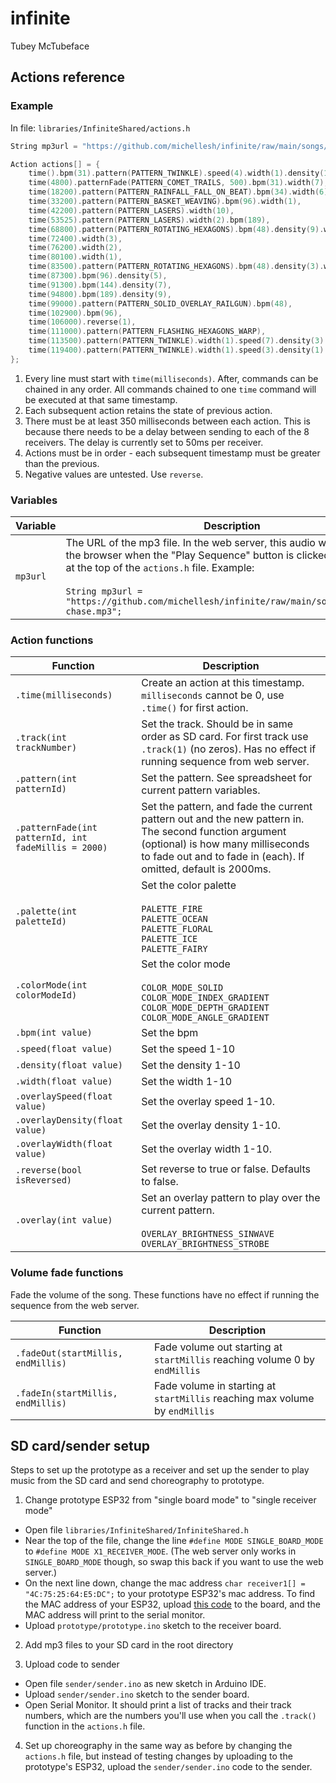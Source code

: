 # infinite

Tubey McTubeface

## Actions reference

### Example

In file: `libraries/InfiniteShared/actions.h`

```cpp
String mp3url = "https://github.com/michellesh/infinite/raw/main/songs/cornfield-chase.mp3";

Action actions[] = {
    time().bpm(31).pattern(PATTERN_TWINKLE).speed(4).width(1).density(1),
    time(4800).patternFade(PATTERN_COMET_TRAILS, 500).bpm(31).width(7),
    time(18200).pattern(PATTERN_RAINFALL_FALL_ON_BEAT).bpm(34).width(6),
    time(33200).pattern(PATTERN_BASKET_WEAVING).bpm(96).width(1),
    time(42200).pattern(PATTERN_LASERS).width(10),
    time(53525).pattern(PATTERN_LASERS).width(2).bpm(189),
    time(68800).pattern(PATTERN_ROTATING_HEXAGONS).bpm(48).density(9).width(4),
    time(72400).width(3),
    time(76200).width(2),
    time(80100).width(1),
    time(83500).pattern(PATTERN_ROTATING_HEXAGONS).bpm(48).density(3).width(9),
    time(87300).bpm(96).density(5),
    time(91300).bpm(144).density(7),
    time(94800).bpm(189).density(9),
    time(99000).pattern(PATTERN_SOLID_OVERLAY_RAILGUN).bpm(48),
    time(102900).bpm(96),
    time(106000).reverse(1),
    time(111000).pattern(PATTERN_FLASHING_HEXAGONS_WARP),
    time(113500).pattern(PATTERN_TWINKLE).width(1).speed(7).density(3).overlay(OVERLAY_BRIGHTNESS_SINWAVE).bpm(96),
    time(119400).pattern(PATTERN_TWINKLE).width(1).speed(3).density(1).overlay(0)
};
```

1. Every line must start with `time(milliseconds)`. After, commands can be chained in any order. All commands chained to one `time` command will be executed at that same timestamp.
2. Each subsequent action retains the state of previous action.
3. There must be at least 350 milliseconds between each action. This is because there needs to be a delay between sending to each of the 8 receivers. The delay is currently set to 50ms per receiver.
4. Actions must be in order - each subsequent timestamp must be greater than the previous.
5. Negative values are untested. Use `reverse`.

### Variables

| Variable | Description |
| -------- | ----------- |
| `mp3url` | The URL of the mp3 file. In the web server, this audio will play from the browser when the "Play Sequence" button is clicked. Include this at the top of the `actions.h` file. Example:<br></br>```String mp3url = "https://github.com/michellesh/infinite/raw/main/songs/cornfield-chase.mp3";``` |


### Action functions

| Function | Description |
| -------- | ----------- |
| `.time(milliseconds)` | Create an action at this timestamp. `milliseconds` cannot be 0, use `.time()` for first action. |
| `.track(int trackNumber)` | Set the track. Should be in same order as SD card. For first track use `.track(1)` (no zeros). Has no effect if running sequence from web server. |
| `.pattern(int patternId)`  | Set the pattern. See spreadsheet for current pattern variables. |
| `.patternFade(int patternId, int fadeMillis = 2000)`  | Set the pattern, and fade the current pattern out and the new pattern in. The second function argument (optional) is how many milliseconds to fade out and to fade in (each). If omitted, default is 2000ms. |
| `.palette(int paletteId)` | Set the color palette<br><br>`PALETTE_FIRE`<br>`PALETTE_OCEAN`<br>`PALETTE_FLORAL`<br>`PALETTE_ICE`<br>`PALETTE_FAIRY` |
| `.colorMode(int colorModeId)` | Set the color mode<br><br>`COLOR_MODE_SOLID`<br>`COLOR_MODE_INDEX_GRADIENT`<br>`COLOR_MODE_DEPTH_GRADIENT`<br>`COLOR_MODE_ANGLE_GRADIENT` |
| `.bpm(int value)` | Set the bpm |
| `.speed(float value)` | Set the speed 1-10 |
| `.density(float value)` | Set the density 1-10 |
| `.width(float value)` | Set the width 1-10 |
| `.overlaySpeed(float value)` | Set the overlay speed 1-10. |
| `.overlayDensity(float value)` | Set the overlay density 1-10. |
| `.overlayWidth(float value)` | Set the overlay width 1-10. |
| `.reverse(bool isReversed)` | Set reverse to true or false. Defaults to false. |
| `.overlay(int value)` | Set an overlay pattern to play over the current pattern.<br><br>`OVERLAY_BRIGHTNESS_SINWAVE`<br>`OVERLAY_BRIGHTNESS_STROBE` |

### Volume fade functions

Fade the volume of the song. These functions have no effect if running the sequence from the web server.

| Function | Description |
| -------- | ----------- |
| `.fadeOut(startMillis, endMillis)` | Fade volume out starting at `startMillis` reaching volume 0 by `endMillis` |
| `.fadeIn(startMillis, endMillis)` | Fade volume in starting at `startMillis` reaching max volume by `endMillis` |


## SD card/sender setup

Steps to set up the prototype as a receiver and set up the sender to play music from the SD card and send choreography to prototype.

1. Change prototype ESP32 from "single board mode" to "single receiver mode"

- Open file `libraries/InfiniteShared/InfiniteShared.h`
- Near the top of the file, change the line `#define MODE SINGLE_BOARD_MODE` to `#define MODE X1_RECEIVER_MODE`. (The web server only works in `SINGLE_BOARD_MODE` though, so swap this back if you want to use the web server.)
- On the next line down, change the mac address `char receiver1[] = "4C:75:25:64:E5:DC";` to your prototype ESP32's mac address. To find the MAC address of your ESP32, upload [this code](https://github.com/michellesh/test-leds/blob/main/mac-address/mac-address.ino) to the board, and the MAC address will print to the serial monitor.
- Upload `prototype/prototype.ino` sketch to the receiver board.

2. Add mp3 files to your SD card in the root directory

3. Upload code to sender

- Open file `sender/sender.ino` as new sketch in Arduino IDE.
- Upload `sender/sender.ino` sketch to the sender board.
- Open Serial Monitor. It should print a list of tracks and their track numbers, which are the numbers you'll use when you call the `.track()` function in the `actions.h` file.

4. Set up choreography in the same way as before by changing the `actions.h` file, but instead of testing changes by uploading to the prototype's ESP32, upload the `sender/sender.ino` code to the sender.
